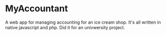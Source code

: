 # MyAccountant
A web app for managing accounting for an ice cream shop.
It's all written in native javascript and php. 
Did it for an univwersity project.
